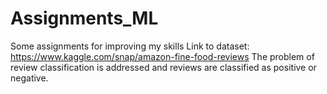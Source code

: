 # Assignments_ML
Some assignments for improving my skills
Link to dataset: https://www.kaggle.com/snap/amazon-fine-food-reviews
The problem of review classification is addressed and reviews are classified as positive or negative.
